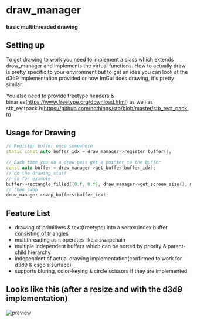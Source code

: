# draw_manager

#### basic multithreaded drawing

Setting up
------
To get drawing to work you need to implement a class which extends draw_manager and implements the virtual functions.
How to actually draw is pretty specific to your environment but to get an idea you can look at the d3d9 implementation provided or how ImGui does drawing, it's pretty similar.

You also need to provide freetype headers & binaries(https://www.freetype.org/download.html) as well as stb_rectpack.h(https://github.com/nothings/stb/blob/master/stb_rect_pack.h)

Usage for Drawing
------

```cpp
// Register buffer once somewhere
static const auto buffer_idx = draw_manager->register_buffer();

// Each time you do a draw pass get a pointer to the buffer
const auto buffer = draw_manager->get_buffer(buffer_idx);
// do the drawing stuff
// so for example
buffer->rectangle_filled({0.f, 0.f}, draw_manager->get_screen_size(), math::color_rgba::white());
// then swap
draw_manager->swap_buffers(buffer_idx);
```

Feature List
------

* drawing of primitives & text(freetype) into a vertex/index buffer consisting of triangles
* multithreading as it operates like a swapchain
* multiple independent buffers which can be sorted by priority & parent-child hierarchy
* independent of actual drawing implementation(confirmed to work for d3d9 & csgo's surface)
* supports bluring, color-keying & circle scissors if they are implemented

Looks like this (after a resize and with the d3d9 implementation)
------
![preview](https://i.imgur.com/OKl12dH.png)
